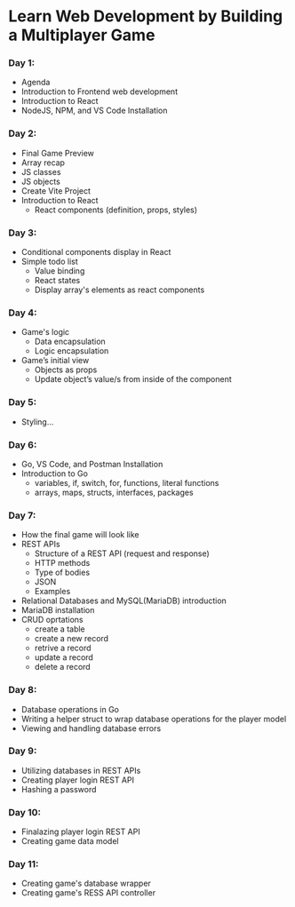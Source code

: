 # Learn Web Development by Building a Multiplayer Game

### Day 1:

*   Agenda
*   Introduction to Frontend web development
*   Introduction to React
*   NodeJS, NPM, and VS Code Installation

### Day 2:

*   Final Game Preview
*   Array recap
*   JS classes
*   JS objects
*   Create Vite Project
*   Introduction to React
    *   React components (definition, props, styles)

### Day 3:

*   Conditional components display in React
*   Simple todo list
    *   Value binding
    *   React states
    *   Display array's elements as react components

### Day 4:

*   Game's logic
    *   Data encapsulation
    *   Logic encapsulation
*   Game’s initial view
    *   Objects as props
    *   Update object’s value/s from inside of the component

### Day 5:

*   Styling...

### Day 6:

*   Go, VS Code, and Postman Installation
*   Introduction to Go
    *   variables, if, switch, for, functions, literal functions
    *   arrays, maps, structs, interfaces, packages

### Day 7:

*   How the final game will look like
*   REST APIs
    *   Structure of a REST API (request and response)
    *   HTTP methods
    *   Type of bodies
    *   JSON
    *   Examples
*   Relational Databases and MySQL(MariaDB) introduction
*   MariaDB installation
*   CRUD oprtations
    *   create a table
    *   create a new record
    *   retrive a record
    *   update a record
    *   delete a record

### Day 8:

*   Database operations in Go
*   Writing a helper struct to wrap database operations for the player model
*   Viewing and handling database errors

### Day 9:

*   Utilizing databases in REST APIs
*   Creating player login REST API
*   Hashing a password

### Day 10:

*   Finalazing player login REST API
*   Creating game data model

### Day 11:

*   Creating game's database wrapper
*   Creating game's RESS API controller


